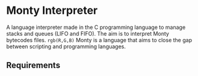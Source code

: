# Monty Interpreter

A language interpreter made in the C programming language to manage stacks and queues (LIFO and FIFO). The aim is to interpret Monty bytecodes files. `rgb(R,G,B)` Monty is a language that aims to close the gap between scripting and programming languages.
## Requirements
